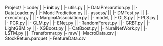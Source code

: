 Project/
|- code/
|    |- __init__.py
|    |- utils.py
|    |- DataPreparation.py
|    |- DataLoader.py
|    |- ModelPrediction.py
|    |- assess/
|    |    |- DMTest.py
|    |    |- executor.py
|    |    |- MarginalAssociation.py
|    |- model/
|         |- OLS.py
|         |- PLS.py
|         |- PCR.py
|         |- GLM.py
|         |- ENet.py
|         |- RandomForest.py
|         |- GRBT.py
|         |- LightGBM.py
|         |- XGBoost.py
|         |- CatBoost.py
|         |- NuralNetWork.py
|         |- LSTM.py
|         |- Transformer.py
|- raw/
    |- MacroData.csv
    |- StockReturn.parquet
    |- FeatureData.csv
